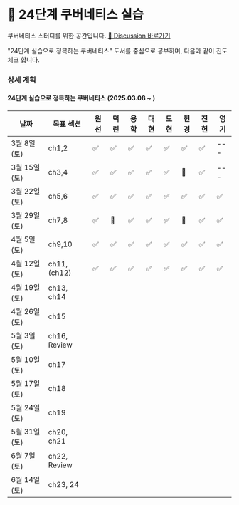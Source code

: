 # 🌱 24단계 쿠버네티스 실습

쿠버네티스 스터디를 위한 공간입니다. [📒 Discussion 바로가기](https://github.com/studykuberstep24/studykuberstep24/discussions)  

"24단계 실습으로 정복하는 쿠버네티스" 도서를 중심으로 공부하며, 다음과 같이 진도체크 합니다.

### 상세 계획
    
#### 24단계 실습으로 정복하는 쿠버네티스 (2025.03.08 ~ )
| 날짜 | 목표 섹션 | 원선 | 덕린 | 용학 | 대현 | 도현 | 현경 | 진헌 | 영기 |
| --- | ------- | --- | --- | ---| ---|---- | ----| -----|-----|
| 3월 8일(토) | ch1,2 |  ✅   | ✅   | ✅   |  ✅  |  ✅   |  ✅  |  ✅  | ---  |
| 3월 15일(토) | ch3,4 |  ✅  | ✅ | ✅  | ✅ | ✅ | 🔺 | ✅ | --- |
| 3월 22일(토) | ch5,6 |  ✅   | ✅    | ✅   |  ✅    |  ✅    |  ✅    |  ✅  | ✅  |
| 3월 29일(토) | ch7,8 |   ✅  |  🔺  | ✅  |  ✅   | ✅   |  🔺   |  ✅  |  ✅  |
| 4월 5일(토) | ch9,10 | ✅  |  ✅  | ✅  |   ✅  |  ✅   |  ✅   |  ✅ |  ✅  |
| 4월 12일(토) | ch11, (ch12) | ✅| ✅ | ✅  | ✅ |✅ |✅ |✅ |✅ |
| 4월 19일(토) | ch13, ch14 |       |    |   |     |     |     |       |     |
| 4월 26일(토) | ch15 |       |    |   |     |     |     |       |     |
| 5월 3일(토) | ch16, Review |       |    |   |     |     |     |       |     |
| 5월 10일(토) | ch17  |       |    |   |     |     |     |       |     |
| 5월 17일(토) | ch18 |       |    |   |     |     |     |       |     |
| 5월 24일(토) | ch19 |       |    |   |     |     |     |       |     |
| 5월 31일(토) | ch20, ch21 |       |    |   |     |     |     |       |     |
| 6월 7일(토) | ch22, Review |       |    |   |     |     |     |       |     |
| 6월 14일(토) | ch23, 24 |       |    |   |     |     |     |       |     |



